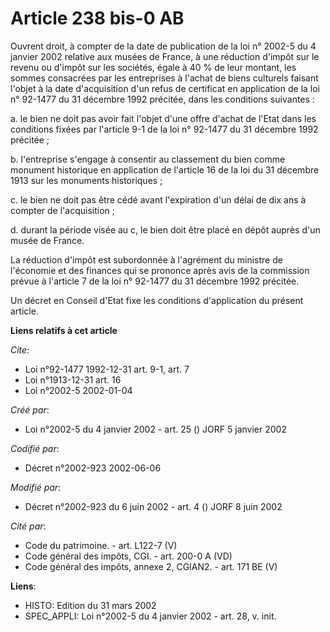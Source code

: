 # Article 238 bis-0 AB

Ouvrent droit, à compter de la date de publication de la loi n° 2002-5 du 4 janvier 2002 relative aux musées de France, à une
réduction d'impôt sur le revenu ou d'impôt sur les sociétés, égale à 40 % de leur montant, les sommes consacrées par les
entreprises à l'achat de biens culturels faisant l'objet à la date d'acquisition d'un refus de certificat en application de
la loi n° 92-1477 du 31 décembre 1992 précitée, dans les conditions suivantes :

a. le bien ne doit pas avoir fait l'objet d'une offre d'achat de l'Etat dans les conditions fixées par l'article 9-1 de la
loi n° 92-1477 du 31 décembre 1992 précitée ;

b. l'entreprise s'engage à consentir au classement du bien comme monument historique en application de l'article 16 de la loi
du 31 décembre 1913 sur les monuments historiques ;

c. le bien ne doit pas être cédé avant l'expiration d'un délai de dix ans à compter de l'acquisition ;

d. durant la période visée au c, le bien doit être placé en dépôt auprès d'un musée de France.

La réduction d'impôt est subordonnée à l'agrément du ministre de l'économie et des finances qui se prononce après avis de la
commission prévue à l'article 7 de la loi n° 92-1477 du 31 décembre 1992 précitée.

Un décret en Conseil d'Etat fixe les conditions d'application du présent article.

**Liens relatifs à cet article**

_Cite_:

  - Loi n°92-1477 1992-12-31 art. 9-1, art. 7
  - Loi n°1913-12-31 art. 16
  - Loi n°2002-5 2002-01-04

_Créé par_:

  - Loi n°2002-5 du 4 janvier 2002 - art. 25 () JORF 5 janvier 2002

_Codifié par_:

  - Décret n°2002-923 2002-06-06

_Modifié par_:

  - Décret n°2002-923 du 6 juin 2002 - art. 4 () JORF 8 juin 2002

_Cité par_:

  - Code du patrimoine. - art. L122-7 (V)
  - Code général des impôts, CGI. - art. 200-0 A (VD)
  - Code général des impôts, annexe 2, CGIAN2. - art. 171 BE (V)

**Liens**:

  - HISTO: Edition du 31 mars 2002
  - SPEC_APPLI: Loi n°2002-5 du 4 janvier 2002 - art. 28, v. init.
